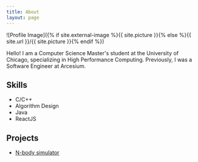```yaml
---
title: About
layout: page
---
```

![Profile Image]({% if site.external-image %}{{ site.picture }}{% else %}{{ site.url }}/{{ site.picture }}{% endif %})

<p>Hello! I am a Computer Science Master's student at the University of Chicago, specializing in High Performance Computing. Previously, I was a Software Engineer at Arcesium.</p>


<h2>Skills</h2>

<ul class="skill-list">
	<li>C/C++</li>
	<li>Algorithm Design</li>
	<li>Java</li>
	<li>ReactJS</li>
</ul>

<h2>Projects</h2>

<ul>
	<li><a href="/n-body-simulator/">N-body simulator</a></li>
</ul>

